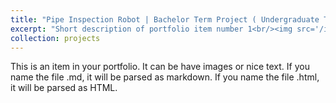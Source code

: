 ```yaml
---
title: "Pipe Inspection Robot | Bachelor Term Project ( Undergraduate Thesis)"
excerpt: "Short description of portfolio item number 1<br/><img src='/images/IGVC_2018_IIT_KGP.PNG'>"
collection: projects
---
```

 
This is an item in your portfolio. It can be have images or nice text. If you name the file .md, it will be parsed as markdown. If you name the file .html, it will be parsed as HTML. 
